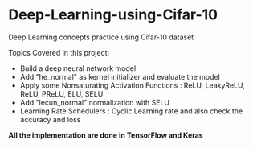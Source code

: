 # Deep-Learning-using-Cifar-10
Deep Learning concepts practice using Cifar-10 dataset

Topics Covered in this project:
- Build a deep neural network model
- Add "he_normal" as kernel initializer and evaluate the model
- Apply some Nonsaturating Activation Functions : ReLU, LeakyReLU, ReLU, PReLU, ELU, SELU
- Add "lecun_normal" normalization with SELU
- Learning Rate Schedulers : Cyclic Learning rate and also check the accuracy and loss

<b>All the implementation are done in TensorFlow and Keras</b>

